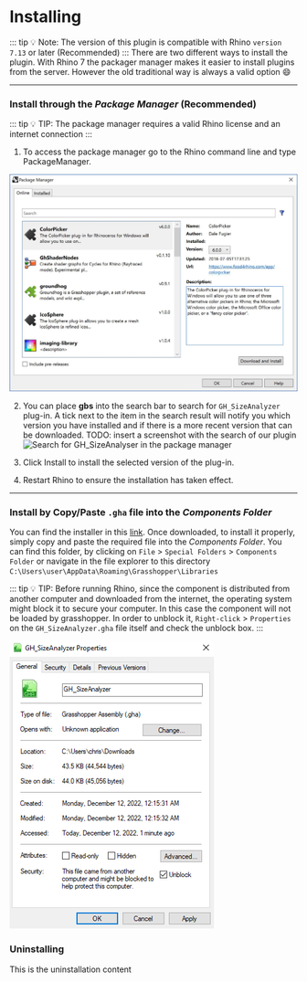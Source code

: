 # Installing

::: tip :bulb: Note:
The version of this plugin is compatible with Rhino `version 7.13` or later (Recommended)
:::
There are two different ways to install the plugin. With Rhino 7 the packager manager makes it easier to install plugins from the server. However the old traditional way is always a valid option :smile:

---

### Install through the _Package Manager_ (Recommended)

::: tip :bulb: TIP:
The package manager requires a valid Rhino license and an internet connection
:::

1. To access the package manager go to the Rhino command line and type PackageManager.

![Rhino package manager (a.k.a) yak](./imgs/package_manager.jpg)

2. You can place **gbs** into the search bar to search for `GH_SizeAnalyzer` plug-in. A tick next to the item in the search result will notify you which version you have installed and if there is a more recent version that can be downloaded.
   TODO: insert a screenshot with the search of our plugin
   ![Search for GH_SizeAnalyser in the package manager](./imgs/.jpg)

3. Click Install to install the selected version of the plug-in.

4. Restart Rhino to ensure the installation has taken effect.

---

### Install by Copy/Paste `.gha` file into the _Components Folder_

You can find the installer in this [link](https://github.com/Paramdigma/GH_SizeAnalyzer/releases/). Once downloaded, to install it properly, simply copy and paste the required file into the _Components Folder_. You can find this folder, by clicking on `File` > `Special Folders` > `Components Folder` or navigate in the file explorer to this directory `C:\Users\user\AppData\Roaming\Grasshopper\Libraries`

::: tip :bulb: TIP:
Before running Rhino, since the component is distributed from another computer and downloaded from the internet, the operating system might block it to secure your computer. In this case the component will not be loaded by grasshopper. In order to unblock it, `Right-click` > `Properties` on the `GH_SizeAnalyzer.gha` file itself and check the unblock box.
:::

![Unlock the grasshopper .gha file](./imgs/unlock_component.png)

### Uninstalling

This is the uninstallation content
